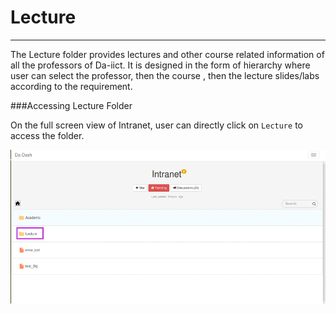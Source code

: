 # Lecture


---



The Lecture folder provides lectures and other course related information of all the professors of Da-iict. It is designed in the form of hierarchy where user can select the professor, then the course , then the lecture slides/labs according to the requirement.

###Accessing Lecture Folder

On the full screen view of Intranet, user can directly click on `Lecture` to access the folder.

![](Lecture.png)
